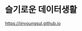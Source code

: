 # 슬기로운 데이터생활 
<a href="https://jinyoungsul.github.io" target="_blank">https://jinyoungsul.github.io</a>


